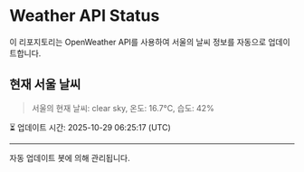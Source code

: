 
# Weather API Status

이 리포지토리는 OpenWeather API를 사용하여 서울의 날씨 정보를 자동으로 업데이트합니다.

## 현재 서울 날씨
> 서울의 현재 날씨: clear sky, 온도: 16.7°C, 습도: 42%

⏳ 업데이트 시간: 2025-10-29 06:25:17 (UTC)

---
자동 업데이트 봇에 의해 관리됩니다.
